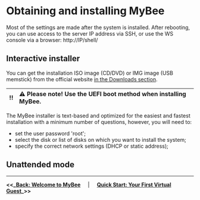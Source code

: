 # Obtaining and installing MyBee

Most of the settings are made after the system is installed. After rebooting, you can use access to the server IP address via SSH, or use the WS console via a browser: http://IP/shell/

## Interactive installer

You can get the installation ISO image (CD/DVD) or IMG image (USB memstick) from the official website [in the Downloads section](https://myb.convectix.com/download/).

:bangbang: | :warning: Please note! Use the UEFI boot method when installing MyBee.
:---: | :---

The MyBee installer is text-based and optimized for the easiest and fastest installation with a minimum number of questions, however, you will need to:

- set the user password 'root';
- select the disk or list of disks on which you want to install the system;
- specify the correct network settings (DHCP or static address);

## Unattended mode


---

**<<_**__[Back: Welcome to MyBee](/README.md)__ $~~~$ | $~~~$ __[Quick Start: Your First Virtual Guest](quick_start.md)__**_>>**
